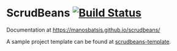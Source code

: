 # ScrudBeans [![Build Status](https://travis-ci.org/manosbatsis/scrudbeans.svg?branch=master)](https://travis-ci.org/manosbatsis/scrudbeans)

Documentation at https://manosbatsis.github.io/scrudbeans/

A sample project template can be found at [scrudbeans-template](https://github.com/manosbatsis/scrudbeans-template).
